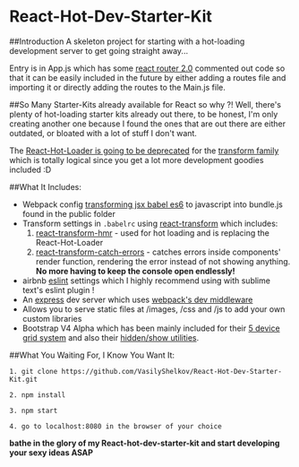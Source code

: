 # React-Hot-Dev-Starter-Kit


##Introduction
A skeleton project for starting with a hot-loading development server to get going straight away... 

Entry is in App.js which has some [react router 2.0](https://github.com/rackt/react-router) commented out code so that it can be easily included in the future by either adding a routes file and importing it or directly adding the routes to the Main.js file.

##So Many Starter-Kits already available for React so why ?!
Well, there's plenty of hot-loading starter kits already out there, to be honest, I'm only creating another one because I found the ones that are out there are either outdated, or bloated with a lot of stuff I don't want.

The [React-Hot-Loader is going to be deprecated](https://github.com/gaearon/react-hot-loader) for the [transform family](https://github.com/gaearon/react-transform-boilerplate) which is totally logical since you get a lot more development goodies included :D 

##What It Includes:
- Webpack config [transforming jsx babel es6](https://babeljs.io/) to javascript into bundle.js found in the public folder
- Transform settings in `.babelrc` using [react-transform](https://github.com/gaearon/babel-plugin-react-transform) which includes:
  1. [react-transform-hmr](https://github.com/gaearon/react-transform-hmr) - used for hot loading and is replacing the React-Hot-Loader
  2. [react-transform-catch-errors](https://github.com/gaearon/react-transform-catch-errors) - catches errors inside components' render function, rendering the error instead of not showing anything. **No more having to keep the console open endlessly!**
- airbnb [eslint](https://github.com/yannickcr/eslint-plugin-react) settings which I highly recommend using with sublime text's eslint plugin !
- An [express](http://expressjs.com/) dev server which uses [webpack's dev middleware](https://github.com/webpack/webpack-dev-middleware)
- Allows you to serve static files at /images, /css and /js to add your own custom libraries
- Bootstrap V4 Alpha which has been mainly included for their [5 device grid system](http://v4-alpha.getbootstrap.com/layout/grid/) and also their [hidden/show utilities](http://v4-alpha.getbootstrap.com/layout/responsive-utilities/).


##What You Waiting For, I Know You Want It:
```
1. git clone https://github.com/VasilyShelkov/React-Hot-Dev-Starter-Kit.git

2. npm install

3. npm start

4. go to localhost:8080 in the browser of your choice
```
**bathe in the glory of my React-hot-dev-starter-kit and start developing your sexy ideas ASAP**
